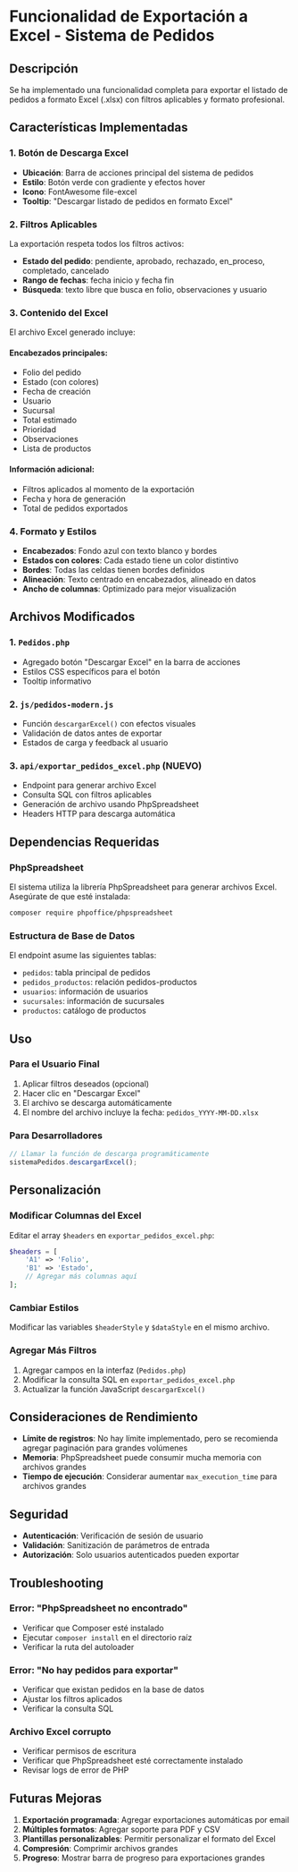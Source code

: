 # Funcionalidad de Exportación a Excel - Sistema de Pedidos

## Descripción
Se ha implementado una funcionalidad completa para exportar el listado de pedidos a formato Excel (.xlsx) con filtros aplicables y formato profesional.

## Características Implementadas

### 1. Botón de Descarga Excel
- **Ubicación**: Barra de acciones principal del sistema de pedidos
- **Estilo**: Botón verde con gradiente y efectos hover
- **Icono**: FontAwesome file-excel
- **Tooltip**: "Descargar listado de pedidos en formato Excel"

### 2. Filtros Aplicables
La exportación respeta todos los filtros activos:
- **Estado del pedido**: pendiente, aprobado, rechazado, en_proceso, completado, cancelado
- **Rango de fechas**: fecha inicio y fecha fin
- **Búsqueda**: texto libre que busca en folio, observaciones y usuario

### 3. Contenido del Excel
El archivo Excel generado incluye:

#### Encabezados principales:
- Folio del pedido
- Estado (con colores)
- Fecha de creación
- Usuario
- Sucursal
- Total estimado
- Prioridad
- Observaciones
- Lista de productos

#### Información adicional:
- Filtros aplicados al momento de la exportación
- Fecha y hora de generación
- Total de pedidos exportados

### 4. Formato y Estilos
- **Encabezados**: Fondo azul con texto blanco y bordes
- **Estados con colores**: Cada estado tiene un color distintivo
- **Bordes**: Todas las celdas tienen bordes definidos
- **Alineación**: Texto centrado en encabezados, alineado en datos
- **Ancho de columnas**: Optimizado para mejor visualización

## Archivos Modificados

### 1. `Pedidos.php`
- Agregado botón "Descargar Excel" en la barra de acciones
- Estilos CSS específicos para el botón
- Tooltip informativo

### 2. `js/pedidos-modern.js`
- Función `descargarExcel()` con efectos visuales
- Validación de datos antes de exportar
- Estados de carga y feedback al usuario

### 3. `api/exportar_pedidos_excel.php` (NUEVO)
- Endpoint para generar archivo Excel
- Consulta SQL con filtros aplicables
- Generación de archivo usando PhpSpreadsheet
- Headers HTTP para descarga automática

## Dependencias Requeridas

### PhpSpreadsheet
El sistema utiliza la librería PhpSpreadsheet para generar archivos Excel. Asegúrate de que esté instalada:

```bash
composer require phpoffice/phpspreadsheet
```

### Estructura de Base de Datos
El endpoint asume las siguientes tablas:
- `pedidos`: tabla principal de pedidos
- `pedidos_productos`: relación pedidos-productos
- `usuarios`: información de usuarios
- `sucursales`: información de sucursales
- `productos`: catálogo de productos

## Uso

### Para el Usuario Final
1. Aplicar filtros deseados (opcional)
2. Hacer clic en "Descargar Excel"
3. El archivo se descarga automáticamente
4. El nombre del archivo incluye la fecha: `pedidos_YYYY-MM-DD.xlsx`

### Para Desarrolladores
```javascript
// Llamar la función de descarga programáticamente
sistemaPedidos.descargarExcel();
```

## Personalización

### Modificar Columnas del Excel
Editar el array `$headers` en `exportar_pedidos_excel.php`:

```php
$headers = [
    'A1' => 'Folio',
    'B1' => 'Estado',
    // Agregar más columnas aquí
];
```

### Cambiar Estilos
Modificar las variables `$headerStyle` y `$dataStyle` en el mismo archivo.

### Agregar Más Filtros
1. Agregar campos en la interfaz (`Pedidos.php`)
2. Modificar la consulta SQL en `exportar_pedidos_excel.php`
3. Actualizar la función JavaScript `descargarExcel()`

## Consideraciones de Rendimiento

- **Límite de registros**: No hay límite implementado, pero se recomienda agregar paginación para grandes volúmenes
- **Memoria**: PhpSpreadsheet puede consumir mucha memoria con archivos grandes
- **Tiempo de ejecución**: Considerar aumentar `max_execution_time` para archivos grandes

## Seguridad

- **Autenticación**: Verificación de sesión de usuario
- **Validación**: Sanitización de parámetros de entrada
- **Autorización**: Solo usuarios autenticados pueden exportar

## Troubleshooting

### Error: "PhpSpreadsheet no encontrado"
- Verificar que Composer esté instalado
- Ejecutar `composer install` en el directorio raíz
- Verificar la ruta del autoloader

### Error: "No hay pedidos para exportar"
- Verificar que existan pedidos en la base de datos
- Ajustar los filtros aplicados
- Verificar la consulta SQL

### Archivo Excel corrupto
- Verificar permisos de escritura
- Verificar que PhpSpreadsheet esté correctamente instalado
- Revisar logs de error de PHP

## Futuras Mejoras

1. **Exportación programada**: Agregar exportaciones automáticas por email
2. **Múltiples formatos**: Agregar soporte para PDF y CSV
3. **Plantillas personalizables**: Permitir personalizar el formato del Excel
4. **Compresión**: Comprimir archivos grandes
5. **Progreso**: Mostrar barra de progreso para exportaciones grandes
